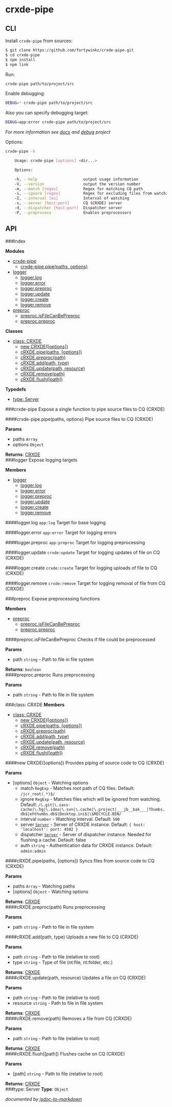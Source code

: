# crxde-pipe

## CLI

Install `crxde-pipe` from sources:
```sh
$ git clone https://github.com/fortywinkz/crxde-pipe.git
$ cd crxde-pipe
$ npm install
$ npm link
```

Run:
```bash
crxde-pipe path/to/project/src
```

Enable debugging:
```bash
DEBUG=* crxde-pipe path/to/project/src
```
Also you can specify debugging target:
```bash
DEBUG=app:error crxde-pipe path/to/project/src
```
_For more information see [docs](#module_logger) and [debug](https://github.com/visionmedia/debug) project_

Options:
```bash
crxde-pipe -h

    Usage: crxde-pipe [options] <dir...>

    Options:

    -h, --help                    output usage information
    -V, --version                 output the version number
    -m, --match [regex]           Regex for matching CQ path
    -i, --ignore [regex]          Regex for excluding files from watching
    -I, --interval [ms]           Interval of watching
    -s, --server [host:port]      CQ (CRXDE) server
    -d, --dispatcher [host:port]  Dispatcher server
    -P, --preprocess              Enables preprocessors
```

## API


###Index

**Modules**

* [crxde-pipe](#module_crxde-pipe)
  * [crxde-pipe.pipe(paths, options)](#module_crxde-pipe.pipe)
* [logger](#module_logger)
  * [logger.log](#module_logger.log)
  * [logger.error](#module_logger.error)
  * [logger.preproc](#module_logger.preproc)
  * [logger.update](#module_logger.update)
  * [logger.create](#module_logger.create)
  * [logger.remove](#module_logger.remove)
* [preproc](#module_preproc)
  * [preproc.isFileCanBePreproc](#module_preproc.isFileCanBePreproc)
  * [preproc.preproc](#module_preproc.preproc)

**Classes**

* [class: CRXDE](#CRXDE)
  * [new CRXDE([options])](#new_CRXDE)
  * [cRXDE.pipe(paths, [options])](#CRXDE#pipe)
  * [cRXDE.preproc(path)](#CRXDE#preproc)
  * [cRXDE.add(path, type)](#CRXDE#add)
  * [cRXDE.update(path, resource)](#CRXDE#update)
  * [cRXDE.remove(path)](#CRXDE#remove)
  * [cRXDE.flush([path])](#CRXDE#flush)

**Typedefs**

* [type: Server](#Server)
 
<a name="module_crxde-pipe"></a>
###crxde-pipe
Expose a single function to pipe source files to CQ (CRXDE)

<a name="module_crxde-pipe.pipe"></a>
####crxde-pipe.pipe(paths, options)
Pipe source files to CQ (CRXDE)

**Params**

- paths `Array`  
- options `Object`  

**Returns**: [CRXDE](#CRXDE)  
<a name="module_logger"></a>
###logger
Expose logging targets

**Members**

* [logger](#module_logger)
  * [logger.log](#module_logger.log)
  * [logger.error](#module_logger.error)
  * [logger.preproc](#module_logger.preproc)
  * [logger.update](#module_logger.update)
  * [logger.create](#module_logger.create)
  * [logger.remove](#module_logger.remove)

<a name="module_logger.log"></a>
####logger.log
`app:log` Target for base logging

<a name="module_logger.error"></a>
####logger.error
`app:error` Target for logging errors

<a name="module_logger.preproc"></a>
####logger.preproc
`app:preproc` Target for logging preprocessing

<a name="module_logger.update"></a>
####logger.update
`crxde:update` Target for logging updates of file on CQ (CRXDE)

<a name="module_logger.create"></a>
####logger.create
`crxde:create` Target for logging uploads of file to CQ (CRXDE)

<a name="module_logger.remove"></a>
####logger.remove
`crxde:remove` Target for logging removal of file from CQ (CRXDE)

<a name="module_preproc"></a>
###preproc
Expose preprocessing functions

**Members**

* [preproc](#module_preproc)
  * [preproc.isFileCanBePreproc](#module_preproc.isFileCanBePreproc)
  * [preproc.preproc](#module_preproc.preproc)

<a name="module_preproc.isFileCanBePreproc"></a>
####preproc.isFileCanBePreproc
Checks if file could be preprocessed

**Params**

- path `string` - Path to file in file system  

**Returns**: `boolean`  
<a name="module_preproc.preproc"></a>
####preproc.preproc
Runs preprocessing

**Params**

- path `string` - Path to file in file system  

<a name="CRXDE"></a>
###class: CRXDE
**Members**

* [class: CRXDE](#CRXDE)
  * [new CRXDE([options])](#new_CRXDE)
  * [cRXDE.pipe(paths, [options])](#CRXDE#pipe)
  * [cRXDE.preproc(path)](#CRXDE#preproc)
  * [cRXDE.add(path, type)](#CRXDE#add)
  * [cRXDE.update(path, resource)](#CRXDE#update)
  * [cRXDE.remove(path)](#CRXDE#remove)
  * [cRXDE.flush([path])](#CRXDE#flush)

<a name="new_CRXDE"></a>
####new CRXDE([options])
Provides piping of source code to CQ (CRXDE)

**Params**

- \[options\] `Object` - Watching options  
  - match `RegExp` - Matches root path of CQ files. Default: `/jcr_root(.*)$/`  
  - ignore `RegExp` - Matches files which will be ignored from watching. Default: `/\.git|\.sass-cache|\.hg|\.idea|\.svn|\.cache|\.project|___jb__bak___|Thumbs.db$|ehthumbs.db$|Desktop.ini$|\$RECYCLE.BIN/`  
  - interval `number` - Watching interval. Default: `500`  
  - server <code>[Server](#Server)</code> - Server of CRXDE instance. Default: `{ host: 'localhost': port: 4502 }`  
  - dispatcher <code>[Server](#Server)</code> - Server of dispatcher instance. Needed for flushing a cache. Default: false  
  - auth `string` - Authentication data for CRXDE instance. Default: `admin:admin`  

<a name="CRXDE#pipe"></a>
####cRXDE.pipe(paths, [options])
Syncs files from source code to CQ (CRXDE)

**Params**

- paths `Array` - Watching paths  
- \[options\] `Object` - Watching options  

**Returns**: [CRXDE](#CRXDE)  
<a name="CRXDE#preproc"></a>
####cRXDE.preproc(path)
Runs preprocessing

**Params**

- path `string` - Path to file in file system  

<a name="CRXDE#add"></a>
####cRXDE.add(path, type)
Uploads a new file to CQ (CRXDE)

**Params**

- path `string` - Path to file (relative to root)  
- type `string` - Type of file (nt:file, nt:folder, etc.)  

**Returns**: [CRXDE](#CRXDE)  
<a name="CRXDE#update"></a>
####cRXDE.update(path, resource)
Updates a file on CQ (CRXDE)

**Params**

- path `string` - Path to file (relative to root)  
- resource `string` - Path to file in file system  

**Returns**: [CRXDE](#CRXDE)  
<a name="CRXDE#remove"></a>
####cRXDE.remove(path)
Removes a file from CQ (CRXDE)

**Params**

- path `string` - Path to file (relative to root)  

**Returns**: [CRXDE](#CRXDE)  
<a name="CRXDE#flush"></a>
####cRXDE.flush([path])
Flushes cache on CQ (CRXDE)

**Params**

- \[path\] `string` - Path to file (relative to root)  

**Returns**: [CRXDE](#CRXDE)  
<a name="Server"></a>
###type: Server
**Type**: `Object`  


*documented by [jsdoc-to-markdown](https://github.com/75lb/jsdoc-to-markdown)*
